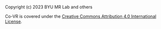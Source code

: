 Copyright (c) 2023 BYU MR Lab and others

Co-VR is covered under the [Creative Commons Attribution 4.0 International License](https://creativecommons.org/licenses/by/4.0/).